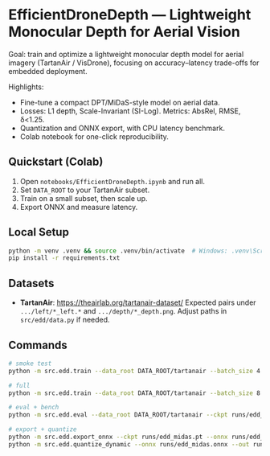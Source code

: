 # EfficientDroneDepth — Lightweight Monocular Depth for Aerial Vision

Goal: train and optimize a lightweight monocular depth model for aerial imagery (TartanAir / VisDrone), focusing on accuracy–latency trade-offs for embedded deployment.

Highlights:
- Fine-tune a compact DPT/MiDaS-style model on aerial data.
- Losses: L1 depth, Scale-Invariant (SI-Log). Metrics: AbsRel, RMSE, δ<1.25.
- Quantization and ONNX export, with CPU latency benchmark.
- Colab notebook for one-click reproducibility.

## Quickstart (Colab)
1. Open `notebooks/EfficientDroneDepth.ipynb` and run all.
2. Set `DATA_ROOT` to your TartanAir subset.
3. Train on a small subset, then scale up.
4. Export ONNX and measure latency.

## Local Setup
```bash
python -m venv .venv && source .venv/bin/activate  # Windows: .venv\Scripts\activate
pip install -r requirements.txt
```

## Datasets
- **TartanAir**: https://theairlab.org/tartanair-dataset/
  Expected pairs under `.../left/*_left.*` and `.../depth/*_depth.png`.
  Adjust paths in `src/edd/data.py` if needed.

## Commands
```bash
# smoke test
python -m src.edd.train --data_root DATA_ROOT/tartanair --batch_size 4 --epochs 1 --limit_samples 800

# full
python -m src.edd.train --data_root DATA_ROOT/tartanair --batch_size 8 --epochs 10 --img_size 384

# eval + bench
python -m src.edd.eval --data_root DATA_ROOT/tartanair --ckpt runs/edd_midas.pt --bench

# export + quantize
python -m src.edd.export_onnx --ckpt runs/edd_midas.pt --onnx runs/edd_midas.onnx
python -m src.edd.quantize_dynamic --onnx runs/edd_midas.onnx --out runs/edd_midas_int8.onnx
```
